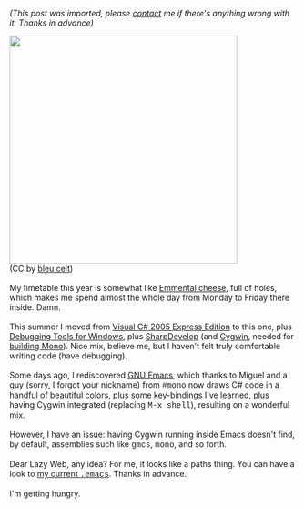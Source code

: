 *(This post was imported, please [contact](#/contact) me if there's anything wrong with it. Thanks in advance)*

<a onblur="try {parent.deselectBloggerImageGracefully();} catch(e) {}" href="http://farm1.static.flickr.com/58/225330054_61090d7a19_d.jpg"><img style="cursor: pointer; width: 400px;" src="http://farm1.static.flickr.com/58/225330054_61090d7a19_d.jpg" alt="" border="0" /></a><br />(CC by <a href="http://www.flickr.com/photos/bleu_celt/">bleu celt</a>)<br /><br />My timetable this year is somewhat like <a href="http://en.wikipedia.org/wiki/Emmental_%28cheese%29">Emmental cheese</a>, full of holes, which makes me spend almost the whole day from Monday to Friday there inside. Damn.<br /><br />This summer I moved from <a href="http://www.microsoft.com/spanish/msdn/vstudio/express/VCS/default.mspx">Visual C# 2005 Express Edition</a> to this one, plus <a href="http://www.microsoft.com/whdc/devtools/debugging/default.mspx">Debugging Tools for Windows</a>, plus <a href="http://www.icsharpcode.net/OpenSource/SD/">SharpDevelop</a> (and <a href="http://www.cygwin.com/">Cygwin</a>, needed for <a href="http://www.mono-project.com/Compiling_Mono">building Mono</a>). Nice mix, believe me, but I haven't felt truly comfortable writing code (have debugging).<br /><br />Some days ago, I rediscovered <a href="http://www.gnu.org/software/emacs/">GNU Emacs</a>, which thanks to Miguel and a guy (sorry, I forgot your nickname) from <span style="font-family:courier new;">#mono</span> now draws C# code in a handful of beautiful colors, plus some key-bindings I've learned, plus having Cygwin integrated (replacing <span style="font-family:courier new;">M-x shell</span>), resulting on a wonderful mix.<br /><br />However, I have an issue: having Cygwin running inside Emacs doesn't find, by default, assemblies such like <span style="font-family:courier new;">gmcs</span>, <span style="font-family:courier new;">mono</span>, and so forth.<br /><br />Dear Lazy Web, any idea? For me, it looks like a paths thing. You can have a look to <a href="http://www.youcannoteatbits.org/#Emacs">my current <span style="font-family:courier new;">.emacs</span></a>. Thanks in advance.<br /><br />I'm getting hungry.